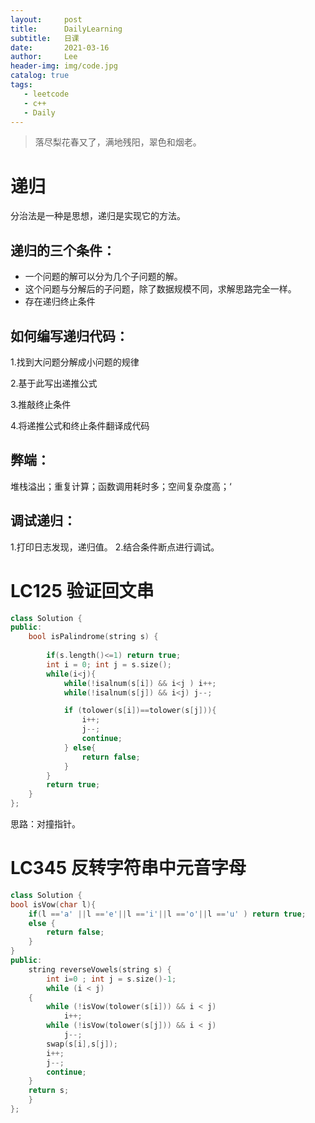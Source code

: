 ```yaml
---
layout:     post
title:      DailyLearning
subtitle:   日课
date:       2021-03-16
author:     Lee
header-img: img/code.jpg
catalog: true
tags:
   - leetcode
   - c++
   - Daily 
---
```


> 落尽梨花春又了，满地残阳，翠色和烟老。

# 递归

分治法是一种是思想，递归是实现它的方法。

## 递归的三个条件：

- 一个问题的解可以分为几个子问题的解。
- 这个问题与分解后的子问题，除了数据规模不同，求解思路完全一样。
- 存在递归终止条件

## 如何编写递归代码：

1.找到大问题分解成小问题的规律

2.基于此写出递推公式

3.推敲终止条件

4.将递推公式和终止条件翻译成代码

## 弊端：

堆栈溢出；重复计算；函数调用耗时多；空间复杂度高；‘

## 调试递归：

1.打印日志发现，递归值。
2.结合条件断点进行调试。



# LC125 验证回文串

```c++
class Solution {
public:
    bool isPalindrome(string s) {
       
        if(s.length()<=1) return true;
        int i = 0; int j = s.size();
        while(i<j){
            while(!isalnum(s[i]) && i<j ) i++;
            while(!isalnum(s[j]) && i<j) j--;

            if (tolower(s[i])==tolower(s[j])){
                i++;
                j--;
                continue;
            } else{
                return false;
            }
        }
        return true;
    }
};
```

思路：对撞指针。

# LC345 反转字符串中元音字母

```c++
class Solution {
bool isVow(char l){
    if(l =='a' ||l =='e'||l =='i'||l =='o'||l =='u' ) return true;
    else {
        return false;
    }
}
public:
    string reverseVowels(string s) {
        int i=0 ; int j = s.size()-1;
        while (i < j)
    {
        while (!isVow(tolower(s[i])) && i < j)
            i++;
        while (!isVow(tolower(s[j])) && i < j)
            j--;
        swap(s[i],s[j]);
        i++;
        j--;
        continue;
    }
    return s;
    }
};
```

